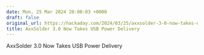```yaml
---
date: Mon, 25 Mar 2024 20:00:03 +0000
draft: false
original_url: https://hackaday.com/2024/03/25/axxsolder-3-0-now-takes-usb-power-delivery/
title: AxxSolder 3.0 Now Takes USB Power Delivery
---
```


AxxSolder 3.0 Now Takes USB Power Delivery